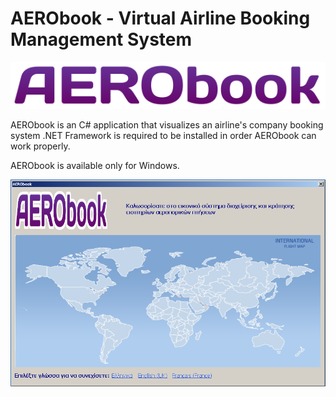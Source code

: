 # AERObook - Virtual Airline Booking Management System

![alt tag](https://raw.githubusercontent.com/tsiampos/aerobook/master/5vNSrD1470158827.png)

AERObook is an C# application that visualizes an airline's company booking system
.NET Framework is required to be installed in order AERObook can work properly.

AERObook is available only for Windows.

![alt tag](https://raw.githubusercontent.com/tsiampos/aerobook/master/image.png)
